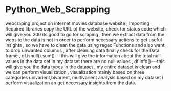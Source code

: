 # Python_Web_Scrapping

webcraping project on internet movies database website , Importing Required libraries copy the URL of the website, check for status code which will give you 200
its good to go for scraping , then we extract data from the website the data is not in order to perform necessary actions to get useful insights , so we have 
to clean the data using regex Functions and also want to drop unwanted columns , after cleaning data finally check for the Data frame , df.isnull().sum()---this will
give the information about the total null values in the data set in my dataset there are no null values , df.info()---this will give you the data types in the dataset ,
my entire dataset is clean and we can perform visualization , visualization mainly based on three categories univarient,bivarient, multivarient analysis based on my
dataset i perform visualization an get necessary insights from the data.
